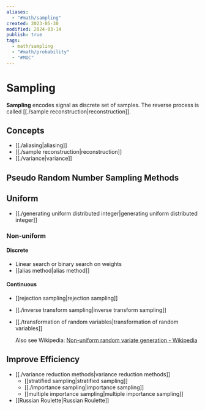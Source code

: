 ```yaml
---
aliases:
  - "#math/sampling"
created: 2023-05-30
modified: 2024-03-14
publish: true
tags:
  - math/sampling
  - "#math/probability"
  - "#MOC"
---
```


# Sampling

**Sampling** encodes signal as discrete set of samples. The reverse process is called [[./sample reconstruction|reconstruction]].

## Concepts
- [[./aliasing|aliasing]]
- [[./sample reconstruction|reconstruction]]
- [[./variance|variance]]

## Pseudo Random Number Sampling Methods
## Uniform
- [[./generating uniform distributed integer|generating uniform distributed integer]]

### Non-uniform
#### Discrete
- Linear search or binary search on weights
- [[alias method|alias method]]
#### Continuous
- [[rejection sampling|rejection sampling]]
- [[./inverse transform sampling|inverse transform sampling]]
- [[./transformation of random variables|transformation of random variables]]

  Also see Wikipedia: [Non-uniform random variate generation - Wikipedia](https://en.wikipedia.org/wiki/Non-uniform_random_variate_generation)

## Improve Efficiency
- [[./variance reduction methods|variance reduction methods]]
  - [[stratified sampling|stratified sampling]]
  - [[./importance sampling|importance sampling]]
  - [[multiple importance sampling|multiple importance sampling]]
- [[Russian Roulette|Russian Roulette]]